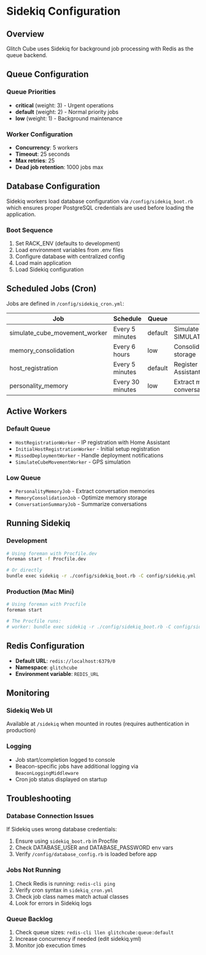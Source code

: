 # Sidekiq Configuration

## Overview

Glitch Cube uses Sidekiq for background job processing with Redis as the queue backend.

## Queue Configuration

### Queue Priorities
- **critical** (weight: 3) - Urgent operations
- **default** (weight: 2) - Normal priority jobs
- **low** (weight: 1) - Background maintenance

### Worker Configuration
- **Concurrency**: 5 workers
- **Timeout**: 25 seconds
- **Max retries**: 25
- **Dead job retention**: 1000 jobs max

## Database Configuration

Sidekiq workers load database configuration via `/config/sidekiq_boot.rb` which ensures proper PostgreSQL credentials are used before loading the application.

### Boot Sequence
1. Set RACK_ENV (defaults to development)
2. Load environment variables from .env files
3. Configure database with centralized config
4. Load main application
5. Load Sidekiq configuration

## Scheduled Jobs (Cron)

Jobs are defined in `/config/sidekiq_cron.yml`:

| Job | Schedule | Queue | Purpose |
|-----|----------|-------|---------|
| simulate_cube_movement_worker | Every 5 minutes | default | Simulate GPS movement (when SIMULATE_CUBE_MOVEMENT=true) |
| memory_consolidation | Every 6 hours | low | Consolidate and optimize memory storage |
| host_registration | Every 5 minutes | default | Register Glitch Cube IP with Home Assistant |
| personality_memory | Every 30 minutes | low | Extract memories from conversations |

## Active Workers

### Default Queue
- `HostRegistrationWorker` - IP registration with Home Assistant
- `InitialHostRegistrationWorker` - Initial setup registration
- `MissedDeploymentWorker` - Handle deployment notifications
- `SimulateCubeMovementWorker` - GPS simulation

### Low Queue
- `PersonalityMemoryJob` - Extract conversation memories
- `MemoryConsolidationJob` - Optimize memory storage
- `ConversationSummaryJob` - Summarize conversations

## Running Sidekiq

### Development
```bash
# Using foreman with Procfile.dev
foreman start -f Procfile.dev

# Or directly
bundle exec sidekiq -r ./config/sidekiq_boot.rb -C config/sidekiq.yml
```

### Production (Mac Mini)
```bash
# Using foreman with Procfile
foreman start

# The Procfile runs:
# worker: bundle exec sidekiq -r ./config/sidekiq_boot.rb -C config/sidekiq.yml
```

## Redis Configuration

- **Default URL**: `redis://localhost:6379/0`
- **Namespace**: `glitchcube`
- **Environment variable**: `REDIS_URL`

## Monitoring

### Sidekiq Web UI
Available at `/sidekiq` when mounted in routes (requires authentication in production)

### Logging
- Job start/completion logged to console
- Beacon-specific jobs have additional logging via `BeaconLoggingMiddleware`
- Cron job status displayed on startup

## Troubleshooting

### Database Connection Issues
If Sidekiq uses wrong database credentials:
1. Ensure using `sidekiq_boot.rb` in Procfile
2. Check DATABASE_USER and DATABASE_PASSWORD env vars
3. Verify `/config/database_config.rb` is loaded before app

### Jobs Not Running
1. Check Redis is running: `redis-cli ping`
2. Verify cron syntax in `sidekiq_cron.yml`
3. Check job class names match actual classes
4. Look for errors in Sidekiq logs

### Queue Backlog
1. Check queue sizes: `redis-cli llen glitchcube:queue:default`
2. Increase concurrency if needed (edit sidekiq.yml)
3. Monitor job execution times